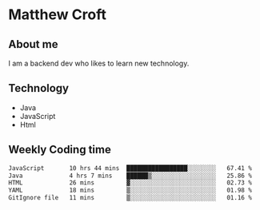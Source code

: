 # Matthew Croft

## About me
I am a backend dev who likes to learn new technology. 

## Technology
- Java
- JavaScript
- Html

## Weekly Coding time
<!--START_SECTION:waka-->

```txt
JavaScript       10 hrs 44 mins  █████████████████░░░░░░░░   67.41 %
Java             4 hrs 7 mins    ██████▒░░░░░░░░░░░░░░░░░░   25.86 %
HTML             26 mins         ▓░░░░░░░░░░░░░░░░░░░░░░░░   02.73 %
YAML             18 mins         ▒░░░░░░░░░░░░░░░░░░░░░░░░   01.98 %
GitIgnore file   11 mins         ▒░░░░░░░░░░░░░░░░░░░░░░░░   01.16 %
```

<!--END_SECTION:waka-->
